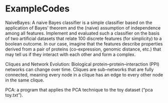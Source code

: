 # ExampleCodes
NaiveBayes: A naive Bayes classifier is a simple classifier based on the application of Bayes’ theorem and the
(naive) assumption of independence among all features.
Implement and evaluated such a classifier on the basis of two artificial datasets that relate
100 discrete features (for simplicity) to a boolean outcome. In our case, imagine that the features
describe properties derived from a pair of proteins (co-expression, genomic distance, etc.) that
may tell us if they interact with each other and form a complex.

Cliques and Network Evolution: Biological protein–protein–interaction (PPI) networks can change over time. 
Cliques are sub–networks that are fully connected, meaning every node in a clique has an edge to
every other node in the same clique. 

PCA:  a program that applies the PCA technique to the toy dataset (“pca toy.txt”).
